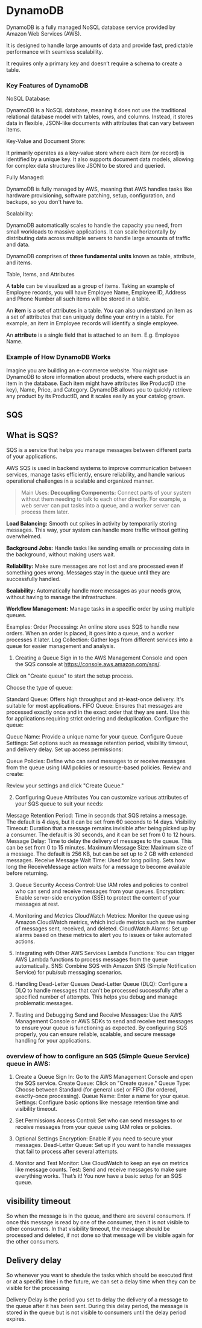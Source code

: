 # DynamoDB
DynamoDB is a fully managed NoSQL database service provided by Amazon Web Services (AWS). 

It is designed to handle large amounts of data and provide fast, predictable performance with seamless scalability. 

It requires only a primary key and doesn’t require a schema to create a table.

### Key Features of DynamoDB

NoSQL Database:

DynamoDB is a NoSQL database, meaning it does not use the traditional relational database model with tables, rows, and columns. Instead, it stores data in flexible, JSON-like documents with attributes that can vary between items.

Key-Value and Document Store:

It primarily operates as a key-value store where each item (or record) is identified by a unique key. It also supports document data models, allowing for complex data structures like JSON to be stored and queried.

Fully Managed:

DynamoDB is fully managed by AWS, meaning that AWS handles tasks like hardware provisioning, software patching, setup, configuration, and backups, so you don't have to.

Scalability:

DynamoDB automatically scales to handle the capacity you need, from small workloads to massive applications. It can scale horizontally by distributing data across multiple servers to handle large amounts of traffic and data.

DynamoDB comprises of **three fundamental units** known as table, attribute, and items.

Table, Items, and Attributes

A **table** can be visualized as a group of items. Taking an example of Employee records, you will have Employee Name, Employee ID, Address and Phone Number all such items will be stored in a table.

An **item** is a set of attributes in a table. You can also understand an item as a set of attributes that can uniquely define your entry in a table. For example, an item in Employee records will identify a single employee.

An **attribute** is a single field that is attached to an item. E.g. Employee Name.

### Example of How DynamoDB Works

Imagine you are building an e-commerce website. You might use DynamoDB to store information about products, where each product is an item in the database. Each item might have attributes like ProductID (the key), Name, Price, and Category. DynamoDB allows you to quickly retrieve any product by its ProductID, and it scales easily as your catalog grows.

## SQS

## What is SQS?

SQS is a service that helps you manage messages between different parts of your applications.

AWS SQS is used in backend systems to improve communication between services, manage tasks efficiently, ensure reliability, and handle various operational challenges in a scalable and organized manner.

> Main Uses:
**Decoupling Components:** Connect parts of your system without them needing to talk to each other directly. For example, a web server can put tasks into a queue, and a worker server can process them later.

**Load Balancing:** Smooth out spikes in activity by temporarily storing messages. This way, your system can handle more traffic without getting overwhelmed.

**Background Jobs:** Handle tasks like sending emails or processing data in the background, without making users wait.

**Reliability:** Make sure messages are not lost and are processed even if something goes wrong. Messages stay in the queue until they are successfully handled.

**Scalability:** Automatically handle more messages as your needs grow, without having to manage the infrastructure.

**Workflow Management:** Manage tasks in a specific order by using multiple queues.

Examples:
Order Processing: An online store uses SQS to handle new orders. When an order is placed, it goes into a queue, and a worker processes it later.
Log Collection: Gather logs from different services into a queue for easier management and analysis.

1. Creating a Queue
Sign in to the AWS Management Console and open the SQS console at https://console.aws.amazon.com/sqs/.

Click on "Create queue" to start the setup process.

Choose the type of queue:

Standard Queue: Offers high throughput and at-least-once delivery. It's suitable for most applications.
FIFO Queue: Ensures that messages are processed exactly once and in the exact order that they are sent. Use this for applications requiring strict ordering and deduplication.
Configure the queue:

Queue Name: Provide a unique name for your queue.
Configure Queue Settings: Set options such as message retention period, visibility timeout, and delivery delay.
Set up access permissions:

Queue Policies: Define who can send messages to or receive messages from the queue using IAM policies or resource-based policies.
Review and create:

Review your settings and click "Create Queue."

2. Configuring Queue Attributes
You can customize various attributes of your SQS queue to suit your needs:

Message Retention Period: Time in seconds that SQS retains a message. The default is 4 days, but it can be set from 60 seconds to 14 days.
Visibility Timeout: Duration that a message remains invisible after being picked up by a consumer. The default is 30 seconds, and it can be set from 0 to 12 hours.
Message Delay: Time to delay the delivery of messages to the queue. This can be set from 0 to 15 minutes.
Maximum Message Size: Maximum size of a message. The default is 256 KB, but can be set up to 2 GB with extended messages.
Receive Message Wait Time: Used for long polling. Sets how long the ReceiveMessage action waits for a message to become available before returning.

3. Queue Security
Access Control: Use IAM roles and policies to control who can send and receive messages from your queues.
Encryption: Enable server-side encryption (SSE) to protect the content of your messages at rest.

4. Monitoring and Metrics
CloudWatch Metrics: Monitor the queue using Amazon CloudWatch metrics, which include metrics such as the number of messages sent, received, and deleted.
CloudWatch Alarms: Set up alarms based on these metrics to alert you to issues or take automated actions.

5. Integrating with Other AWS Services
Lambda Functions: You can trigger AWS Lambda functions to process messages from the queue automatically.
SNS: Combine SQS with Amazon SNS (Simple Notification Service) for pub/sub messaging scenarios.

6. Handling Dead-Letter Queues
Dead-Letter Queue (DLQ): Configure a DLQ to handle messages that can't be processed successfully after a specified number of attempts. This helps you debug and manage problematic messages.

7. Testing and Debugging
Send and Receive Messages: Use the AWS Management Console or AWS SDKs to send and receive test messages to ensure your queue is functioning as expected.
By configuring SQS properly, you can ensure reliable, scalable, and secure message handling for your applications.

### overview of how to configure an SQS (Simple Queue Service) queue in AWS:

1. Create a Queue
Sign In: Go to the AWS Management Console and open the SQS service.
Create Queue: Click on "Create queue."
Queue Type: Choose between Standard (for general use) or FIFO (for ordered, exactly-once processing).
Queue Name: Enter a name for your queue.
Settings: Configure basic options like message retention time and visibility timeout.

2. Set Permissions
Access Control: Set who can send messages to or receive messages from your queue using IAM roles or policies.

3. Optional Settings
Encryption: Enable if you need to secure your messages.
Dead-Letter Queue: Set up if you want to handle messages that fail to process after several attempts.

4. Monitor and Test
Monitor: Use CloudWatch to keep an eye on metrics like message counts.
Test: Send and receive messages to make sure everything works.
That’s it! You now have a basic setup for an SQS queue.

## visibility timeout

So when the message is in the queue, and there are several consumers. If once this message is read by one of the consumer, then it is not visible to other consumers. In that visibility timeout, the message should be processed and deleted, if not done so that message will be visible again for the other consumers.

## Delivery delay

So whenever you want to shedule the tasks which should be executed first or at a specific time i n the future, we can set a delay time when they can be visible for the processing

 Delivery Delay is the period you set to delay the delivery of a message to the queue after it has been sent. During this delay period, the message is stored in the queue but is not visible to consumers until the delay period expires.